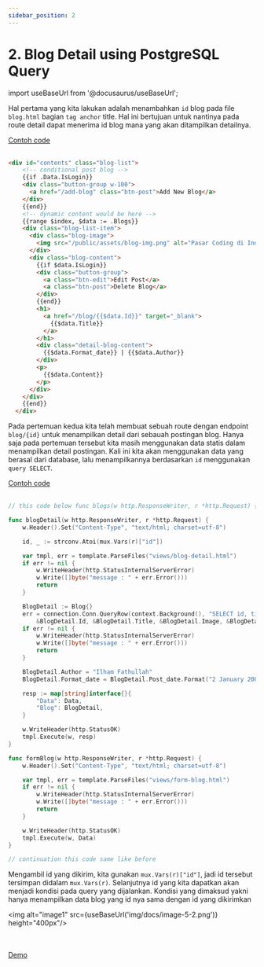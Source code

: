 ```yaml
---
sidebar_position: 2
---
```


# 2. Blog Detail using PostgreSQL Query

import useBaseUrl from '@docusaurus/useBaseUrl';

Hal pertama yang kita lakukan adalah menambahkan `id` blog pada file `blog.html` bagian `tag anchor` title. Hal ini bertujuan untuk nantinya pada route detail dapat menerima id blog mana yang akan ditampilkan detailnya.

<a class="btn-example-code" href="">
Contoh code
</a>

<br />
<br />

```html title=blog.html {22}
<div id="contents" class="blog-list">
    <!-- conditional post blog -->
    {{if .Data.IsLogin}}
    <div class="button-group w-100">
      <a href="/add-blog" class="btn-post">Add New Blog</a>
    </div>
    {{end}}
    <!-- dynamic content would be here -->
    {{range $index, $data := .Blogs}}
    <div class="blog-list-item">
      <div class="blog-image">
        <img src="/public/assets/blog-img.png" alt="Pasar Coding di Indonesia Dinilai Masih Menjanjikan" />
      </div>
      <div class="blog-content">
        {{if $data.IsLogin}}
        <div class="button-group">
          <a class="btn-edit">Edit Post</a>
          <a class="btn-post">Delete Blog</a>
        </div>
        {{end}}
        <h1>
          <a href="/blog/{{$data.Id}}" target="_blank">
            {{$data.Title}}
          </a>
        </h1>
        <div class="detail-blog-content">
          {{$data.Format_date}} | {{$data.Author}}
        </div>
        <p>
          {{$data.Content}}
        </p>
      </div>
    </div>
    {{end}}
  </div>
```
Pada pertemuan kedua kita telah membuat sebuah route dengan endpoint `blog/{id}` untuk menampilkan detail dari sebauah postingan blog. Hanya saja pada pertemuan tersebut kita masih menggunakan data statis dalam menampilkan detail postingan. Kali ini kita akan menggunakan data yang berasal dari database, lalu menampilkannya berdasarkan `id` menggunakan `query SELECT`.

<a class="btn-example-code" href="">
Contoh code
</a>

<br />
<br />

```go title="main.go" {15-25}
// this code below func blogs(w http.ResponseWriter, r *http.Request) { ..........

func blogDetail(w http.ResponseWriter, r *http.Request) {
	w.Header().Set("Content-Type", "text/html; charset=utf-8")

	id, _ := strconv.Atoi(mux.Vars(r)["id"])

	var tmpl, err = template.ParseFiles("views/blog-detail.html")
	if err != nil {
		w.WriteHeader(http.StatusInternalServerError)
		w.Write([]byte("message : " + err.Error()))
		return
	}

	BlogDetail := Blog{}
	err = connection.Conn.QueryRow(context.Background(), "SELECT id, title, image, content, post_at FROM blog WHERE id=$1", id).Scan(
		&BlogDetail.Id, &BlogDetail.Title, &BlogDetail.Image, &BlogDetail.Content, &BlogDetail.Post_date)
	if err != nil {
		w.WriteHeader(http.StatusInternalServerError)
		w.Write([]byte("message : " + err.Error()))
		return
	}

	BlogDetail.Author = "Ilham Fathullah"
	BlogDetail.Format_date = BlogDetail.Post_date.Format("2 January 2006")

	resp := map[string]interface{}{
		"Data": Data,
		"Blog": BlogDetail,
	}

	w.WriteHeader(http.StatusOK)
	tmpl.Execute(w, resp)
}

func formBlog(w http.ResponseWriter, r *http.Request) {
	w.Header().Set("Content-Type", "text/html; charset=utf-8")

	var tmpl, err = template.ParseFiles("views/form-blog.html")
	if err != nil {
		w.WriteHeader(http.StatusInternalServerError)
		w.Write([]byte("message : " + err.Error()))
		return
	}

	w.WriteHeader(http.StatusOK)
	tmpl.Execute(w, Data)
}

// continuation this code same like before
```

Mengambil id yang dikirim, kita gunakan `mux.Vars(r)["id"]`, jadi id tersebut tersimpan didalam `mux.Vars(r)`. Selanjutnya id yang kita dapatkan akan menjadi kondisi pada query yang dijalankan. Kondisi yang dimaksud yakni hanya menampilkan data blog yang id nya sama dengan id yang dikirimkan

<img alt="image1" src={useBaseUrl('img/docs/image-5-2.png')} height="400px"/>

<br />
<br />

<div>
<a class="btn-demo" href="">
Demo
</a>
</div>